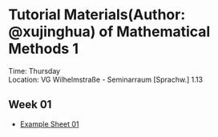 # Tutorial Materials(Author: @xujinghua) of Mathematical Methods 1


Time: Thursday <br/>
Location: VG Wilhelmstraße - Seminarraum [Sprachw.] 1.13


## Week 01 
* [Example Sheet 01](https://guides.github.com/features/mastering-markdown/)

